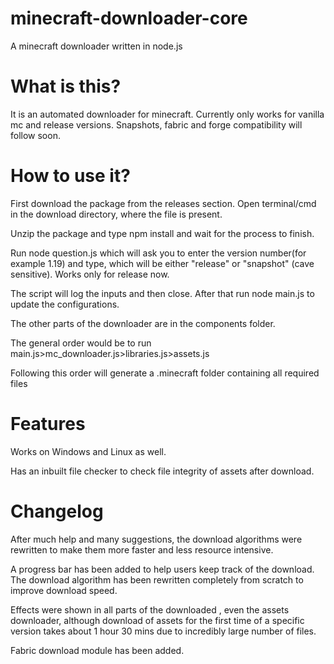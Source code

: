 # minecraft-downloader-core
A minecraft downloader written in node.js

# What is this?
It is an automated downloader for minecraft. Currently only works for vanilla mc and release versions. Snapshots, fabric and forge compatibility will follow soon.

# How to use it?
First download the package from the releases section. Open terminal/cmd in the download directory, where the file is present.

Unzip the package and type npm install and wait for the process to finish.


Run node question.js which will ask you to enter the version number(for example 1.19) and type, which will be either "release" or "snapshot" (cave sensitive).
Works only for release now.

The script will log the inputs and then close.
After that run node main.js to update the configurations.

The other parts of the downloader are in the components folder.

The general order would be to run main.js>mc_downloader.js>libraries.js>assets.js

Following this order will generate a .minecraft folder containing all required files





# Features
Works on Windows and Linux as well.

Has an inbuilt file checker to check file integrity of assets after download.


# Changelog
After much help and many suggestions, the download algorithms were rewritten to make them more faster and less resource intensive.

A progress bar has been added to help users keep track of the download. The download algorithm has been rewritten completely from scratch to improve download speed.

Effects were shown in all parts of the downloaded , even the assets downloader, although download of assets for the first time of a specific version takes about 1 hour 30 mins due to incredibly large number of files.

Fabric download module has been added.

